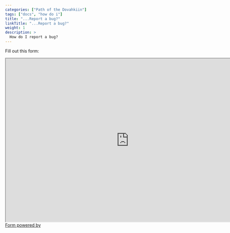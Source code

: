 ```yaml
---
categories: ["Path of the Dovahkiin"]
tags: ["docs", "how do i"] 
title: "...Report a bug?"
linkTitle: "...Report a bug?"
weight: 1
description: >
  How do I report a bug?
---
```


Fill out this form:

<div class="asana-embed-container"><link rel="stylesheet" href="https://form.asana.com/static/asana-form-embed-style.css"/><iframe class="asana-embed-iframe" height="533" width = "800" src="https://form.asana.com/?k=FZ98tv3ASezyXug0A-PBHg&d=1202685114827965&embed=true"></iframe><div class="asana-embed-footer"><a rel="nofollow noopener" target="_blank" class="asana-embed-footer-link" href="https://asana.com/?utm_source=embedded_form"><span class="asana-embed-footer-text">Form powered by</span><div class="asana-embed-footer-logo" role="img" aria-label="Logo of Asana"></div></a></div></div>